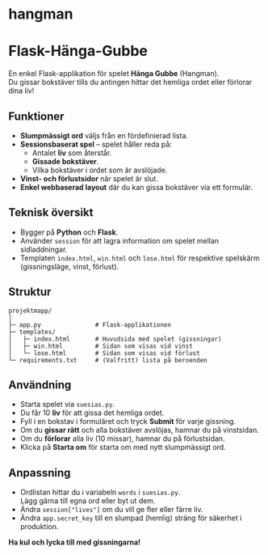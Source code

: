 # hangman

# Flask-Hänga-Gubbe

En enkel Flask-applikation för spelet **Hänga Gubbe** (Hangman).  
Du gissar bokstäver tills du antingen hittar det hemliga ordet eller förlorar dina liv!

## Funktioner

- **Slumpmässigt ord** väljs från en fördefinierad lista.
- **Sessionsbaserat spel** – spelet håller reda på:
  - Antalet **liv** som återstår.
  - **Gissade bokstäver**.
  - Vilka bokstäver i ordet som är avslöjade.
- **Vinst- och förlustsidor** när spelet är slut.
- **Enkel webbaserad layout** där du kan gissa bokstäver via ett formulär.

## Teknisk översikt

- Bygger på **Python** och **Flask**.
- Använder `session` för att lagra information om spelet mellan sidladdningar.
- Templaten `index.html`, `win.html` och `lose.html` för respektive spelskärm (gissningsläge, vinst, förlust).

## Struktur

```
projektmapp/
│
├─ app.py               # Flask-applikationen
├─ templates/
│   ├─ index.html       # Huvudsida med spelet (gissningar)
│   ├─ win.html         # Sidan som visas vid vinst
│   └─ lose.html        # Sidan som visas vid förlust
└─ requirements.txt     # (Valfritt) lista på beroenden
```

## Användning

- Starta spelet via `suesias.py`.
- Du får 10 **liv** för att gissa det hemliga ordet.
- Fyll i en bokstav i formuläret och tryck **Submit** för varje gissning.
- Om du **gissar rätt** och alla bokstäver avslöjas, hamnar du på vinstsidan.  
- Om du **förlorar** alla liv (10 missar), hamnar du på förlustsidan.
- Klicka på **Starta om** för starta om med nytt slumpmässigt ord.

## Anpassning

- Ordlistan hittar du i variabeln `words` i `suesias.py`.  
  Lägg gärna till egna ord eller byt ut dem.
- Ändra `session["lives"]` om du vill ge fler eller färre liv.
- Ändra `app.secret_key` till en slumpad (hemlig) sträng för säkerhet i produktion.

**Ha kul och lycka till med gissningarna!**
